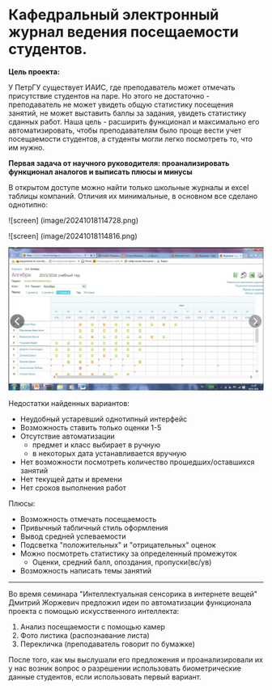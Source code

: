 # Кафедральный электронный журнал ведения посещаемости студентов.

**Цель проекта:**

У ПетрГУ существует ИАИС, где преподаватель может отмечать присутствие студентов на паре. Но этого не достаточно - преподаватель не может увидеть общую статистику посещения занятий, не может выставить баллы за задания, увидеть статистику сданных работ. Наша цель - расширить функционал и максимально его автоматизировать, чтобы преподавателям было проще вести учет посещаемости студентов, а студенты могли легко посмотреть то, что им нужно.

**Первая задача от научного руководителя: проанализировать функционал аналогов и выписать плюсы и минусы**

В открытом доступе можно найти только школьные журналы и excel таблицы компаний. Отличия их минимальные, в основном все сделано однотипно:

![screen] (image/20241018114728.png) 

![screen] (image/20241018114816.png)

![screen](image/20241018114831.png)

Недостатки найденных вариантов:
* Неудобный устаревший однотипный интерфейс 
* Возможность ставить только оценки 1-5
* Отсутствие автоматизации  
	* предмет и класс выбирает в ручную 		
	* в некоторых дата устанавливается вручную
* Нет возможности посмотреть количество прошедших/оставшихся занятий 
* Нет текущей даты и времени
* Нет сроков выполнения работ 

Плюсы: 
* Возможность отмечать посещаемость 
* Привычный табличный стиль оформления 
* Вывод средней успеваемости 
* Подсветка "положительных" и "отрицательных" оценок
* Можно посмотреть статистику за определенный промежуток 
	* Оценки, средний балл, опоздания, пропуски(вс/ув)
* Возможность написать темы занятий

------------
Во время семинара "Интеллектуальная сенсорика в интернете вещей" Дмитрий Жоржевич предложил идеи по автоматизации функционала проекта с помощью искусственного интеллекта: 

1) Анализ посещаемости с помощью камер
2) Фото листика (распознавание листа)
3) Перекличка (преподаватель говорит по бумажке)

После того, как мы выслушали его предложения и проанализировали их у нас возник вопрос о разрешении использовать биометрические данные студентов, если использовать первый вариант.